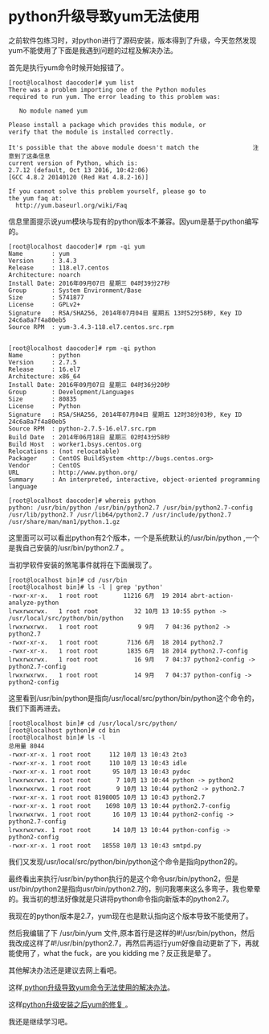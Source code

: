 # python升级导致yum无法使用

之前软件包练习时，对python进行了源码安装，版本得到了升级，今天忽然发现yum不能使用了下面是我遇到问题的过程及解决办法。

首先是执行yum命令时候开始报错了。

	[root@localhost daocoder]# yum list
	There was a problem importing one of the Python modules
	required to run yum. The error leading to this problem was:
	
	   No module named yum
	
	Please install a package which provides this module, or
	verify that the module is installed correctly.
	
	It's possible that the above module doesn't match the				注意到了这条信息
	current version of Python, which is:
	2.7.12 (default, Oct 13 2016, 10:42:06) 
	[GCC 4.8.2 20140120 (Red Hat 4.8.2-16)]
	
	If you cannot solve this problem yourself, please go to 
	the yum faq at:
	  http://yum.baseurl.org/wiki/Faq

信息里面提示说yum模块与现有的python版本不兼容。因yum是基于python编写的。

	[root@localhost daocoder]# rpm -qi yum
	Name        : yum
	Version     : 3.4.3
	Release     : 118.el7.centos
	Architecture: noarch
	Install Date: 2016年09月07日 星期三 04时39分27秒
	Group       : System Environment/Base
	Size        : 5741877
	License     : GPLv2+
	Signature   : RSA/SHA256, 2014年07月04日 星期五 13时52分58秒, Key ID 24c6a8a7f4a80eb5
	Source RPM  : yum-3.4.3-118.el7.centos.src.rpm


	[root@localhost daocoder]# rpm -qi python
	Name        : python
	Version     : 2.7.5
	Release     : 16.el7
	Architecture: x86_64
	Install Date: 2016年09月07日 星期三 04时36分20秒
	Group       : Development/Languages
	Size        : 80835
	License     : Python
	Signature   : RSA/SHA256, 2014年07月04日 星期五 12时38分03秒, Key ID 24c6a8a7f4a80eb5
	Source RPM  : python-2.7.5-16.el7.src.rpm
	Build Date  : 2014年06月18日 星期三 02时43分58秒
	Build Host  : worker1.bsys.centos.org
	Relocations : (not relocatable)
	Packager    : CentOS BuildSystem <http://bugs.centos.org>
	Vendor      : CentOS
	URL         : http://www.python.org/
	Summary     : An interpreted, interactive, object-oriented programming language

	[root@localhost daocoder]# whereis python
	python: /usr/bin/python /usr/bin/python2.7 /usr/bin/python2.7-config 
	/usr/lib/python2.7 /usr/lib64/python2.7 /usr/include/python2.7 /usr/share/man/man1/python.1.gz

这里面可以可以看出python有2个版本，一个是系统默认的/usr/bin/python ,一个是我自己安装的/usr/bin/python2.7 。

当初学软件安装的煞笔事件就将在下面展现了。

	[root@localhost bin]# cd /usr/bin
	[root@localhost bin]# ls -l | grep 'python'
	-rwxr-xr-x.   1 root root       11216 6月  19 2014 abrt-action-analyze-python
	lrwxrwxrwx.   1 root root          32 10月 13 10:55 python -> /usr/local/src/python/bin/python
	lrwxrwxrwx.   1 root root           9 9月   7 04:36 python2 -> python2.7
	-rwxr-xr-x.   1 root root        7136 6月  18 2014 python2.7
	-rwxr-xr-x.   1 root root        1835 6月  18 2014 python2.7-config
	lrwxrwxrwx.   1 root root          16 9月   7 04:37 python2-config -> python2.7-config
	lrwxrwxrwx.   1 root root          14 9月   7 04:37 python-config -> python2-config

这里看到/usr/bin/python是指向/usr/local/src/python/bin/python这个命令的，我们下面再进去。

	[root@localhost bin]# cd /usr/local/src/python/
	[root@localhost python]# cd bin
	[root@localhost bin]# ls -l
	总用量 8044
	-rwxr-xr-x. 1 root root     112 10月 13 10:43 2to3
	-rwxr-xr-x. 1 root root     110 10月 13 10:43 idle
	-rwxr-xr-x. 1 root root      95 10月 13 10:43 pydoc
	lrwxrwxrwx. 1 root root       7 10月 13 10:44 python -> python2
	lrwxrwxrwx. 1 root root       9 10月 13 10:44 python2 -> python2.7
	-rwxr-xr-x. 1 root root 8198005 10月 13 10:43 python2.7
	-rwxr-xr-x. 1 root root    1698 10月 13 10:44 python2.7-config
	lrwxrwxrwx. 1 root root      16 10月 13 10:44 python2-config -> python2.7-config
	lrwxrwxrwx. 1 root root      14 10月 13 10:44 python-config -> python2-config
	-rwxr-xr-x. 1 root root   18558 10月 13 10:43 smtpd.py


我们又发现/usr/local/src/python/bin/python这个命令是指向python2的。

最终看出来执行/usr/bin/python执行的是这个命令usr/bin/python2，但是usr/bin/python2是指向usr/bin/python2.7的，别问我哪来这么多弯子，我也晕晕的。我当初的想法好像就是只讲将python命令指向新版本的python2.7。

我现在的python版本是2.7，yum现在也是默认指向这个版本导致不能使用了。

然后我编辑了下 /usr/bin/yum 文件,原本首行是这样的#!/usr/bin/python，然后我改成这样了#!/usr/bin/python2.7，再然后再运行yum好像自动更新了下，再就能使用了，what the fuck，are you kidding me？反正我是晕了。

其他解决办法还是建议去网上看吧。

这样[ python升级导致yum命令无法使用的解决办法](http://blog.csdn.net/ei__nino/article/details/8495295)。

这样[python升级安装之后yum的修复 ](http://blog.chinaunix.net/uid-26000296-id-4357691.html)。


我还是继续学习吧。






